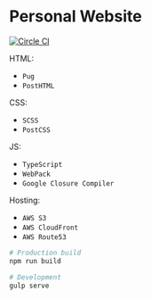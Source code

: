 # Personal Website

[![Circle CI](https://img.shields.io/circleci/project/maraisr/website/master.svg?style=flat-square)](https://circleci.com/gh/maraisr/website)

HTML:
- `Pug`
- `PostHTML`

CSS:
- `SCSS`
- `PostCSS`

JS: 
- `TypeScript`
- `WebPack`
- `Google Closure Compiler`

Hosting:
- `AWS S3`
- `AWS CloudFront`
- `AWS Route53`

```sh
# Production build
npm run build

# Development
gulp serve
```
